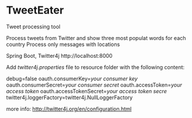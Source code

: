 # TweetEater
Tweet processing tool

Process tweets from Twitter and show three most populat words for each country
Process only messages with locations

Spring Boot, Twitter4j
http://localhost:8000

Add <i>twitter4j.properties</i> file to resource folder with the following content:

debug=false
oauth.consumerKey=<i>your consumer key</i>
oauth.consumerSecret=<i>your consumer secret</i>
oauth.accessToken=<i>your access token</i>
oauth.accessTokenSecret=<i>your access token secre</i>
twitter4j.loggerFactory=twitter4j.NullLoggerFactory

more info: http://twitter4j.org/en/configuration.html


